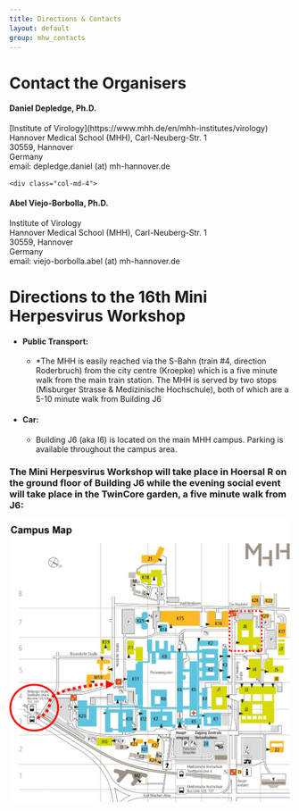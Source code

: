 ```yaml
---
title: Directions & Contacts
layout: default
group: mhw_contacts
---
```


# Contact the Organisers


<div class="row">
	<div class="col-md-4">
  <h4>Daniel Depledge, Ph.D.</h4>
  [Institute of Virology](https://www.mhh.de/en/mhh-institutes/virology)<br>
  Hannover Medical School (MHH), Carl-Neuberg-Str. 1<br>
  30559, Hannover<br>
  Germany<br>
  email: depledge.daniel (at) mh-hannover.de<br>
	</div>

	<div class="col-md-4">
  <h4>Abel Viejo-Borbolla, Ph.D.</h4>
  Institute of Virology<br>
  Hannover Medical School (MHH), Carl-Neuberg-Str. 1<br>
  30559, Hannover<br>
  Germany<br>
  email: viejo-borbolla.abel (at) mh-hannover.de<br>
	</div>
</div>

# Directions to the 16th Mini Herpesvirus Workshop
* #### Public Transport:
  * *The MHH is easily reached via the S-Bahn (train #4, direction Roderbruch) from the city centre (Kroepke) which is a five minute walk from the main train station. The MHH is served by two stops (Misburger Strasse & Medizinische Hochschule), both of which are a 5-10 minute walk from Building J6
* #### Car:
  * Building J6 (aka I6) is located on the main MHH campus. Parking is available throughout the campus area.

### The Mini Herpesvirus Workshop will take place in Hoersal R on the ground floor of Building J6 while the evening social event will take place in the TwinCore garden, a five minute walk from J6:
<img class="img-fluid" src="/static/img/mhh_campus_map.jpg" alt="Map of the MHH">

